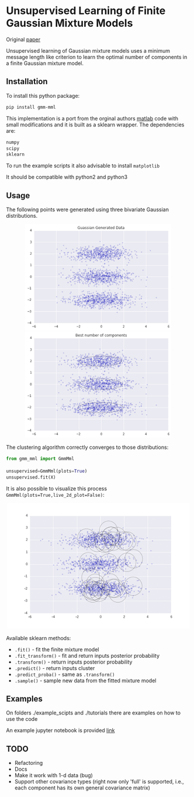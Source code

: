 # Unsupervised Learning of Finite Gaussian Mixture Models

Original [paper](http://www.lx.it.pt/~mtf/IEEE_TPAMI_2002.pdf)

Unsupervised learning of Gaussian mixture models uses a minimum message length like criterion to learn the optimal number of components in a finite Gaussian mixture model.

## Installation

To install this python package:

```bash
pip install gmm-mml
```
This implementation is a port from the orginal authors [matlab](http://www.lx.it.pt/~mtf/mixturecode2.zip) code with small modifications and it is built as a sklearn wrapper. The dependencies are:

```python
numpy
scipy
sklearn
```
To run the example scripts it also advisable to install `matplotlib`

It should be compatible with python2 and python3

## Usage

The following points were generated using three bivariate Gaussian distributions. 

<p align="center">
  <img src="./figures/generated_data.png" width="400" /> 
  <img src="./figures/best_number_components.png" width="400"  />
</p>
The clustering algorithm correctly converges to those distributions:

```python
from gmm_mml import GmmMml

unsupervised=GmmMml(plots=True)
unsupervised.fit(X)
```

It is also possible to visualize this process `GmmMml(plots=True,live_2d_plot=False)`:

<p align="center"> 
  <img src="./figures/animated.gif" width="500"  />
</p>

Available sklearn methods:

- `.fit()` - fit the finite mixture model
- `.fit_transform()` - fit and return inputs posterior probability
- `.transform()` - return inputs posterior probability
- `.predict()` - return inputs cluster
- `.predict_proba()` - same as `.transform()`
- `.sample()` - sample new data from the fitted mixture model


## Examples

On folders ./example_scipts and ./tutorials there are examples on how to use the code

An example jupyter notebook is provided [link](./notebooks/tutorial.ipynb)

## TODO

* Refactoring
* Docs
* Make it work with 1-d data (bug)
* Support other covariance types (right now only 'full' is supported, i.e., each component has its own general covariance matrix)